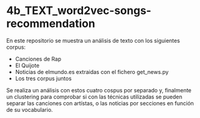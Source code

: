 # 4b_TEXT_word2vec-songs-recommendation

En este repositorio se muestra un análisis de texto con los siguientes corpus:
  - Canciones de Rap
  - El Quijote
  - Noticias de elmundo.es extraidas con el fichero get_news.py
  - Los tres corpus juntos

Se realiza un análisis con estos cuatro cospus por separado y, finalmente un clustering para comprobar si con las técnicas utilizadas se pueden separar las canciones con artístas, o las noticias por secciones en función de su vocabulario.
